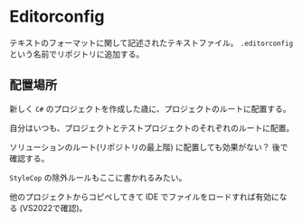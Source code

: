 # Editorconfig

テキストのフォーマットに関して記述されたテキストファイル。 `.editorconfig` という名前でリポジトリに追加する。

## 配置場所

新しく `C#` のプロジェクトを作成した歳に、プロジェクトのルートに配置する。

自分はいつも、プロジェクトとテストプロジェクトのそれぞれのルートに配置。

ソリューションのルート(リポジトリの最上階) に配置しても効果がない？ 後で確認する。

`StyleCop` の除外ルールもここに書かれるみたい。

他のプロジェクトからコピペしてきて IDE でファイルをロードすれば有効になる (VS2022で確認)。
